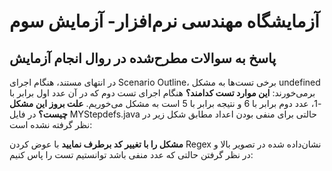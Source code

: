 # آزمایشگاه مهندسی نرم‌افزار- آزمایش سوم
## پاسخ به سوالات مطرح‌شده در روال انجام آزمایش
در انتهای مستند، هنگام اجرای Scenario Outline، برخی تست‌ها به مشکل undefined برمی‌خورند:
**این موارد تست کدامند؟** هنگام اجرای تست دوم که در آن عدد اول برابر با -1، عدد دوم برابر با 6 و نتیجه برابر با 5 است به مشکل می‌خوریم.
**علت بروز این مشکل چیست؟** در فایل MYStepdefs.java حالتی برای منفی بودن اعداد مطابق شکل زیر در نظر گرفته نشده است:

**مشکل را با تغییر کد برطرف نمایید** با عوض کردن Regex نشان‌داده شده در تصویر بالا و در نظر گرفتن حالتی که عدد منفی باشد توانستیم تست را پاس کنیم:
